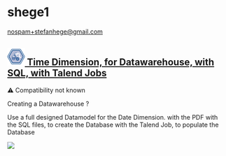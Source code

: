 # shege1
  <nospam+stefanhege@gmail.com>

## <a href='./components/Time Dimension, for Datawarehouse, with SQL, with Talend Jobs/readme.md'><img src='./components/Time Dimension, for Datawarehouse, with SQL, with Talend Jobs/logo.jpg' width='40' height='40'> Time Dimension, for Datawarehouse, with SQL, with Talend Jobs</a>
 :warning: Compatibility not known

Creating a Datawarehouse ?

Use a full designed Datamodel for the Date Dimension.
with the PDF
with the SQL files,      to create the Database
with the Talend Job,   to populate the Database




<img src='./components/Time Dimension, for Datawarehouse, with SQL, with Talend Jobs/sample.jpg'>
